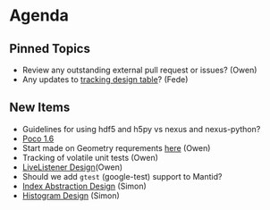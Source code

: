 Agenda
======

Pinned Topics
-------------
* Review any outstanding external pull request or issues? (Owen)
* Any updates to [tracking design table](https://github.com/mantidproject/documents/blob/master/Project-Management/TechnicalSteeringCommittee/reports/TSC-TrackingDesignProposals.md)? (Fede)

New Items
---------
* Guidelines for using hdf5 and h5py vs nexus and nexus-python?
* [Poco 1.6](/Project-Management/TechnicalSteeringCommittee/reports/Poco_14_to_16.md)
* Start made on Geometry requrements [here](/Design/Instrument-2.0/requirements-v2.md) (Owen)
* Tracking of volatile unit tests (Owen)
* [LiveListener Design](https://github.com/mantidproject/documents/pull/7)(Owen)
* Should we add `gtest` (google-test) support to Mantid?
* [Index Abstraction Design](https://github.com/mantidproject/documents/pull/13) (Simon)
* [Histogram Design](https://github.com/mantidproject/documents/pull/14) (Simon)
